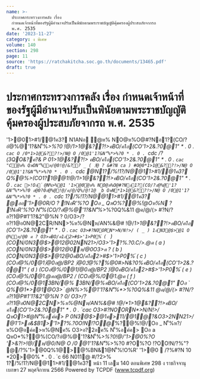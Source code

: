 ```yaml
---
name: >-
  ประกาศกระทรวงการคลัง เรื่อง
  กำหนดเจ้าหน้าที่ของรัฐผู้มีอำนาจปรับเป็นพินัยตามพระราชบัญญัติคุ้มครองผู้ประสบภัยจากรถ
  พ.ศ. 2535
date: '2023-11-27'
category: ง พิเศษ
volume: 140
section: 298
page: 11
source: 'https://ratchakitcha.soc.go.th/documents/13465.pdf'
draft: true
---
```


# ประกาศกระทรวงการคลัง เรื่อง กำหนดเจ้าหน้าที่ของรัฐผู้มีอำนาจปรับเป็นพินัยตามพระราชบัญญัติคุ้มครองผู้ประสบภัยจากรถ พ.ศ. 2535

'1>@01>#1/@1ค3? N1ANอ ํ@ห% NO@ห%O@#?Nอ1?(CO/?อํ@%@'1?&N'็%*>%?0 !@/*1>1@&??!>คBO/ค1อ(CO'1>2&.?0@1" * . 0 . `cac O /0*1>1@&??!>/N@ O /0@1'1?&N'็%*>%?0 * . 0 . `cdc /?(3QO&?ค?& P 0*1>1@&??!> คBO/ค1อ(CO'1>2&.?0@1" * . 0 . `cac "Cํ@ห% QหON'็%ห/@0!@/&?? _ ( 3ํ@ ? &#?N ca ) #O@0*1>1@&??!>/N@ O /0@1'1?&N'็%*>%?0 * . 0 . `cdc @N1?/%!1?/N@@11>#1/@1ค3? Q%@%>(CO1?1@@1!@/*1>1@&??!>คBO/ค1อ(CO'1>2&.?0@1" * . 0 . `cac >!Oอ ํ @N%>%@1 '1>@0ํ@ห% NO@ห%O@#?Nอ1?(CO/?อํ@%@'1?&N'็%*>%?0 อ@0?0อํ@%@!@/ค/@/Q%/@!1@ _b OหN*1>1@&??!>/N@ O /0@1'1?&N'็%*>%?0 * . 0 . `cdc 1?/%!1?/N@@11>#1/@1ค3? @ออ'1>@0R/O ? !NอR'%?O Oอ _ QหO*%?@%!ํ@Oห%N ? !NอR'%?O N'็%(CO/?อํ@%@'1?&N'็%*>%?0Q%&11 @ค/@/(> #?N/?อ?!1@P#1'1?&2"@%N ? 0/O3>/?อ?!1@อ0N@2CR/NN>%ห%@Nห/AN%&@# !@/*1>1@&??!>คBO/ค1อ (CO'1>2&.?0@1" * . 0 . `cac O3>#?NOORN*>N/N!>/ ( _ ) 1อN3@$>@1 O @%ห/@0 ค ? O3>คBO/ค1อ2>#$>'1>P0%์ ( ` ) (CON/0N3@$>@12@02NN21>/O3>'1>?%.?0.C/>.@ค ( a ) (CON/0N3@$>@12@0ห/@0O3>ค ? ( b ) (CON/0N3@$>@12@0คBO/ค1อ2>#$>'1>P0%์ ( c ) (COอํ@%/0@1)่@0อ@/BP2 )่@02ํ@%?%@0#>N&?0%คBO/ค1อ(CO'1>2&.?0@1" ( d ) (COอํ@%/0@1)่@0อ@/BP2 )่@0คBO/ค1อ2>#$>'1>P0%์ ( e ) (COอํ@%/0@1.@คอ@/BP2 / (COอํ@%/0@1.@ค ( f ) (COอํ@%/0@13BN/@% 3BN/@%คBO/ค1อ(CO'1>2&.?0@1" Oอ ` Q%@1*>@1@O3> ํ @N%>%@1'1?&N'็%*>%?0Q%&11 @ค/@/(> #?N/?อ?!1@P#1'1?&2"@%N ? 0/ O3>/?อ?!1@อ0N@2CN>%ห%@Nห/AN%&@# !@/*1>1@&??!>คBO/ค1อ(CO'1>2&.?0@1" * . 0 . `cac O3>#?NOORN*>N/N!>/ QหO1>#ํ@N'็%อค์ค> P 0N3@$>@1ค>11/@1ํ@?&O3>2NN21>/ @1'1>อ&$B1>'1>?%.?0O!N!?O@*%?@%!@/Oอ _ N'็%ห?/ห%O@อค์ค>ห%@Nค% O3>อ?2อค% N'็%อค์ค> Oอ a QหO*%?@%(CO/?อํ@%@'1?&N'็%*>%?0!@/'1>@0%?O '>&?!>!@/ห/@0/N@ O /0 @1'1?&N'็%*>%?0 #?O%?O !?OO!N/?%"? @/?%'1>@0Q%1@>@%BN&1@N'็%!O%R' '1>@0  /?%#?N 10 *20>@0% * . 0 . `c 66 N011@ #/?2>% 1?/%!1?/N@@11>#1/@1ค3? หน้า 11 เลม 140 ตอนพิเศษ 298 ง ราชกิจจานุเบกษา 27 พฤศจิกายน 2566 Powered by TCPDF (www.tcpdf.org)
